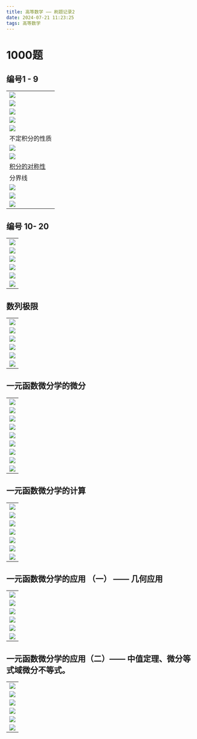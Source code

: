 ```yaml
---
title: 高等数学 —— 刷题记录2
date: 2024-07-21 11:23:25
tags: 高等数学
---
```


# 1000题


## 编号1 - 9
| |
| :------ | 
| ![](pic/1000-1-4.jpg) |
| ![](pic/1000-1-4-zhuieda.jpg) |
| ![](pic/1000-2.jpg) |
| ![](pic/1000-3.jpg) |
| ![](pic/1000-5-6.jpg) |
| 不定积分的性质 |
| ![](pic/1000-5-jfxz.jpg) |
| ![](pic/1000-5-djfxz.jpg) |
| [积分的对称性](https://zhaokaifeng.com/17523/) |
| 分界线 |
| ![](pic/1000-7.jpg) |
| ![](pic/1000-8.jpg) |
| ![](pic/1000-9.jpg) |


## 编号 10- 20

| |
| :------ |
| ![](pic/1000-10-20.jpg) |
| ![](pic/1000-11.jpg) |
| ![](pic/1000-12.jpg) |
| ![](pic/1000-13-15.jpg) |
| ![](pic/1000-17.jpg) |
| ![](pic/1000-18-19.jpg) |


## 数列极限 

| |
| :------ |
| ![](pic/1000-2-1.jpg) |
| ![](pic/1000-2-2.jpg) |
| ![](pic/1000-2-3-4.jpg) |
| ![](pic/1000-2-5-6.jpg) |
| ![](pic/1000-2-7-9.jpg) |
| ![](pic/1000-2-10-13.jpg) |


## 一元函数微分学的微分

| |
| :------ |
| ![](pic/1000-3-1-2.jpg) |
| ![](pic/1000-3-3.jpg) |
| ![](pic/1000-3-4.jpg) |
| ![](pic/1000-3-5.jpg) |
| ![](pic/1000-3-6.jpg) |
| ![](pic/1000-3-7.jpg) |
| ![](pic/1000-3-8.jpg) |
| ![](pic/1000-3-9.jpg) |
| ![](pic/1000-3-10.jpg) |

## 一元函数微分学的计算

| |
| :------ |
| ![](pic/1000-4-2.jpg)  |
| ![](pic/1000-4-3-4.jpg)  |
| ![](pic/1000-4-5-7.jpg)  |
| ![](pic/1000-4-6.jpg)  |
| ![](pic/1000-4-8.jpg)  |
| ![](pic/1000-4-9-10.jpg)  |
| ![](pic/1000-4-11.jpg)  |

## 一元函数微分学的应用 （一） —— 几何应用

| |
| :------ |
| ![](pic/1000-5-1.jpg) |
| ![](pic/1000-5-2-4.jpg) |
| ![](pic/1000-5-3.jpg) |
| ![](pic/1000-5-5.jpg) |
| ![](pic/1000-5-7-8.jpg) |
| ![](pic/1000-5-9-10.jpg) |

## 一元函数微分学的应用（二）—— 中值定理、微分等式域微分不等式。
| |
| :------ |
| ![](pic/1000-6-1.jpg) |
| ![](pic/1000-6-2.jpg) |
| ![](pic/1000-6-5.jpg) |
| ![](pic/1000-6-6.jpg) |
| ![](pic/1000-6-9.jpg) |
| ![](pic/1000-6-10.jpg) |
